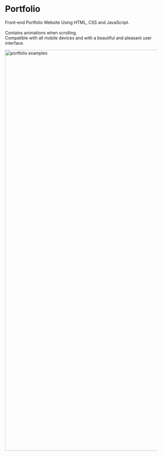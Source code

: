 # Portfolio    
Front-end Portfolio Website Using HTML, CSS and JavaScript.   
<br>Contains animations when scrolling. 
<br>Compatible with all mobile devices and with a beautiful and pleasant user interface.
  
[<img width="1321" alt="portfolio examples" src="https://user-images.githubusercontent.com/82247833/206364753-34187190-3d96-433e-a899-42a81bb8db2f.png">](https://frontendella.github.io/Portfolio/)
  
    
